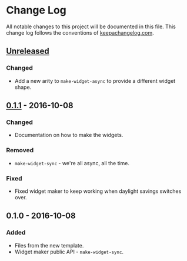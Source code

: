 # Change Log
All notable changes to this project will be documented in this file. This change log follows the conventions of [keepachangelog.com](http://keepachangelog.com/).

## [Unreleased]
### Changed
- Add a new arity to `make-widget-async` to provide a different widget shape.

## [0.1.1] - 2016-10-08
### Changed
- Documentation on how to make the widgets.

### Removed
- `make-widget-sync` - we're all async, all the time.

### Fixed
- Fixed widget maker to keep working when daylight savings switches over.

## 0.1.0 - 2016-10-08
### Added
- Files from the new template.
- Widget maker public API - `make-widget-sync`.

[Unreleased]: https://github.com/your-name/thermal/compare/0.1.1...HEAD
[0.1.1]: https://github.com/your-name/thermal/compare/0.1.0...0.1.1
